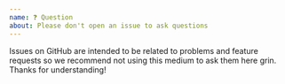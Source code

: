 ```yaml
---
name: ❓ Question
about: Please don't open an issue to ask questions
---
```


Issues on GitHub are intended to be related to problems and feature requests so we recommend not using this medium to
ask them here grin. Thanks for understanding!
